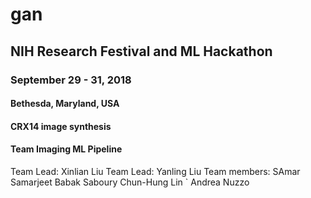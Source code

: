 # gan
## NIH Research Festival and ML Hackathon
### September 29 - 31, 2018
#### Bethesda, Maryland, USA

#### CRX14 image synthesis

#### Team Imaging ML Pipeline
Team Lead: Xinlian Liu
Team Lead: Yanling Liu
Team members: SAmar Samarjeet
	Babak Saboury
	Chun-Hung Lin
`	Andrea Nuzzo

